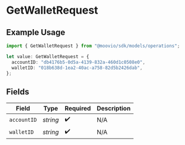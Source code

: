 # GetWalletRequest

## Example Usage

```typescript
import { GetWalletRequest } from "@moovio/sdk/models/operations";

let value: GetWalletRequest = {
  accountID: "db4176b5-0d5a-4139-832a-460d1c0508e0",
  walletID: "018b638d-1ea2-40ac-a758-82d5b2426dab",
};
```

## Fields

| Field              | Type               | Required           | Description        |
| ------------------ | ------------------ | ------------------ | ------------------ |
| `accountID`        | *string*           | :heavy_check_mark: | N/A                |
| `walletID`         | *string*           | :heavy_check_mark: | N/A                |